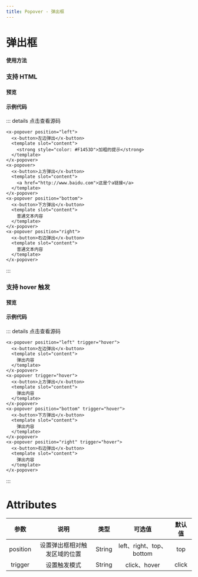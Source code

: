 ```yaml
---
title: Popover - 弹出框
---
```

# 弹出框

**使用方法**

### 支持 HTML

#### 预览

<ClientOnly>
<popover-demo-1></popover-demo-1>
</ClientOnly>

#### 示例代码
::: details 点击查看源码
```vue
<x-popover position="left">
  <x-button>左边弹出</x-button>
  <template slot="content">
    <strong style="color: #F1453D">加粗的提示</strong>
  </template>
</x-popover>
<x-popover>
  <x-button>上方弹出</x-button>
  <template slot="content">
    <a href="http://www.baidu.com">这是个a链接</a>
  </template>
</x-popover>
<x-popover position="bottom">
  <x-button>下方弹出</x-button>
  <template slot="content">
    普通文本内容
  </template>
</x-popover>
<x-popover position="right">
  <x-button>右边弹出</x-button>
  <template slot="content">
    普通文本内容
  </template>
</x-popover>
```
:::
### 支持 hover 触发

#### 预览

<ClientOnly>
<popover-demo-2></popover-demo-2>
</ClientOnly>

#### 示例代码
::: details 点击查看源码
```vue
<x-popover position="left" trigger="hover">
  <x-button>左边弹出</x-button>
  <template slot="content">
    弹出内容
  </template>
</x-popover>
<x-popover trigger="hover">
  <x-button>上方弹出</x-button>
  <template slot="content">
    弹出内容
  </template>
</x-popover>
<x-popover position="bottom" trigger="hover">
  <x-button>下方弹出</x-button>
  <template slot="content">
    弹出内容
  </template>
</x-popover>
<x-popover position="right" trigger="hover">
  <x-button>右边弹出</x-button>
  <template slot="content">
    弹出内容
  </template>
</x-popover>
```
:::
# Attributes
|参数| 说明 |  类型  | 可选值 | 默认值 |
| :-------------: |:-------------:| :-----:|:-----:|:-----:|
|position| 设置弹出框相对触发区域的位置 | String |left、right、top、bottom| top
|trigger| 设置触发模式 | String |click、hover|click